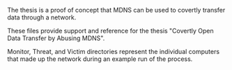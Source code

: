 The thesis is a proof of concept that MDNS can be used to covertly transfer data through a network.

These files provide support and reference for the thesis "Covertly Open Data Transfer by Abusing MDNS".

Monitor, Threat, and Victim directories represent the individual computers that made up the network during an example run of the process.

